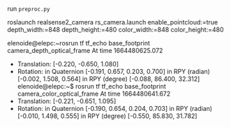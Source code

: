 run `preproc.py`


roslaunch realsense2_camera rs_camera.launch enable_pointcloud:=true depth_width:=848 depth_height:=480 color_width:=848 color_height:=480



elenoide@elepc:~rosrun tf tf_echo base_footprint camera_depth_optical_frame
At time 1664480625.072
- Translation: [-0.220, -0.650, 1.080]
- Rotation: in Quaternion [-0.191, 0.657, 0.203, 0.700]
            in RPY (radian) [-0.002, 1.508, 0.564]
            in RPY (degree) [-0.088, 86.400, 32.312]
elenoide@elepc:~$ rosrun tf tf_echo base_footprint camera_color_optical_frame
At time 1664480641.672
- Translation: [-0.221, -0.651, 1.095]
- Rotation: in Quaternion [-0.190, 0.654, 0.204, 0.703]
            in RPY (radian) [-0.010, 1.498, 0.555]
            in RPY (degree) [-0.550, 85.830, 31.782]
